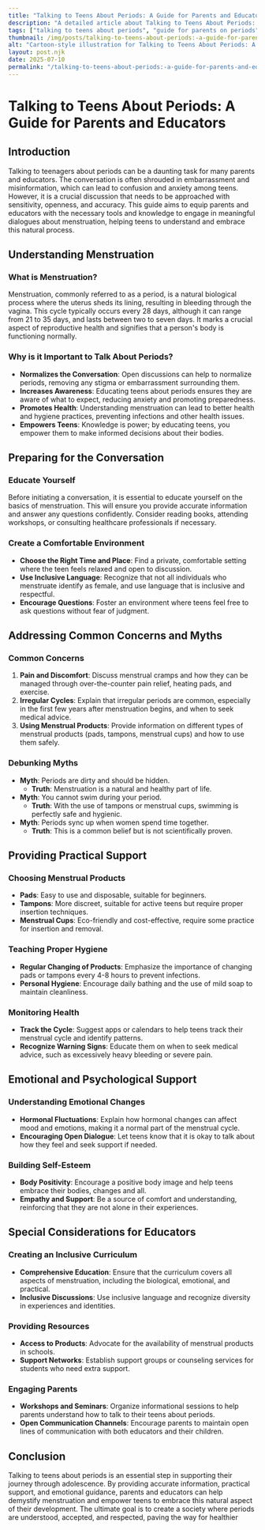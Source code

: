 ```yaml
---
title: "Talking to Teens About Periods: A Guide for Parents and Educators"
description: "A detailed article about Talking to Teens About Periods: A Guide for Parents and Educators."
tags: ["talking to teens about periods", "guide for parents on periods", "educating teens about menstruation", "discussing periods with teenagers", "menstrual education for parents"]
thumbnail: /img/posts/talking-to-teens-about-periods:-a-guide-for-parents-and-educators.webp
alt: "Cartoon-style illustration for Talking to Teens About Periods: A Guide for Parents and Educators"
layout: post.njk
date: 2025-07-10
permalink: "/talking-to-teens-about-periods:-a-guide-for-parents-and-educators/"
---
```


# Talking to Teens About Periods: A Guide for Parents and Educators

## Introduction

Talking to teenagers about periods can be a daunting task for many parents and educators. The conversation is often shrouded in embarrassment and misinformation, which can lead to confusion and anxiety among teens. However, it is a crucial discussion that needs to be approached with sensitivity, openness, and accuracy. This guide aims to equip parents and educators with the necessary tools and knowledge to engage in meaningful dialogues about menstruation, helping teens to understand and embrace this natural process.

## Understanding Menstruation

### What is Menstruation?

Menstruation, commonly referred to as a period, is a natural biological process where the uterus sheds its lining, resulting in bleeding through the vagina. This cycle typically occurs every 28 days, although it can range from 21 to 35 days, and lasts between two to seven days. It marks a crucial aspect of reproductive health and signifies that a person's body is functioning normally.

### Why is it Important to Talk About Periods?

- **Normalizes the Conversation**: Open discussions can help to normalize periods, removing any stigma or embarrassment surrounding them.
- **Increases Awareness**: Educating teens about periods ensures they are aware of what to expect, reducing anxiety and promoting preparedness.
- **Promotes Health**: Understanding menstruation can lead to better health and hygiene practices, preventing infections and other health issues.
- **Empowers Teens**: Knowledge is power; by educating teens, you empower them to make informed decisions about their bodies.

## Preparing for the Conversation

### Educate Yourself

Before initiating a conversation, it is essential to educate yourself on the basics of menstruation. This will ensure you provide accurate information and answer any questions confidently. Consider reading books, attending workshops, or consulting healthcare professionals if necessary.

### Create a Comfortable Environment

- **Choose the Right Time and Place**: Find a private, comfortable setting where the teen feels relaxed and open to discussion.
- **Use Inclusive Language**: Recognize that not all individuals who menstruate identify as female, and use language that is inclusive and respectful.
- **Encourage Questions**: Foster an environment where teens feel free to ask questions without fear of judgment.

## Addressing Common Concerns and Myths

### Common Concerns

1. **Pain and Discomfort**: Discuss menstrual cramps and how they can be managed through over-the-counter pain relief, heating pads, and exercise.
2. **Irregular Cycles**: Explain that irregular periods are common, especially in the first few years after menstruation begins, and when to seek medical advice.
3. **Using Menstrual Products**: Provide information on different types of menstrual products (pads, tampons, menstrual cups) and how to use them safely.

### Debunking Myths

- **Myth**: Periods are dirty and should be hidden.
  - **Truth**: Menstruation is a natural and healthy part of life.
- **Myth**: You cannot swim during your period.
  - **Truth**: With the use of tampons or menstrual cups, swimming is perfectly safe and hygienic.
- **Myth**: Periods sync up when women spend time together.
  - **Truth**: This is a common belief but is not scientifically proven.

## Providing Practical Support

### Choosing Menstrual Products

- **Pads**: Easy to use and disposable, suitable for beginners.
- **Tampons**: More discreet, suitable for active teens but require proper insertion techniques.
- **Menstrual Cups**: Eco-friendly and cost-effective, require some practice for insertion and removal.

### Teaching Proper Hygiene

- **Regular Changing of Products**: Emphasize the importance of changing pads or tampons every 4-8 hours to prevent infections.
- **Personal Hygiene**: Encourage daily bathing and the use of mild soap to maintain cleanliness.

### Monitoring Health

- **Track the Cycle**: Suggest apps or calendars to help teens track their menstrual cycle and identify patterns.
- **Recognize Warning Signs**: Educate them on when to seek medical advice, such as excessively heavy bleeding or severe pain.

## Emotional and Psychological Support

### Understanding Emotional Changes

- **Hormonal Fluctuations**: Explain how hormonal changes can affect mood and emotions, making it a normal part of the menstrual cycle.
- **Encouraging Open Dialogue**: Let teens know that it is okay to talk about how they feel and seek support if needed.

### Building Self-Esteem

- **Body Positivity**: Encourage a positive body image and help teens embrace their bodies, changes and all.
- **Empathy and Support**: Be a source of comfort and understanding, reinforcing that they are not alone in their experiences.

## Special Considerations for Educators

### Creating an Inclusive Curriculum

- **Comprehensive Education**: Ensure that the curriculum covers all aspects of menstruation, including the biological, emotional, and practical.
- **Inclusive Discussions**: Use inclusive language and recognize diversity in experiences and identities.

### Providing Resources

- **Access to Products**: Advocate for the availability of menstrual products in schools.
- **Support Networks**: Establish support groups or counseling services for students who need extra support.

### Engaging Parents

- **Workshops and Seminars**: Organize informational sessions to help parents understand how to talk to their teens about periods.
- **Open Communication Channels**: Encourage parents to maintain open lines of communication with both educators and their children.

## Conclusion

Talking to teens about periods is an essential step in supporting their journey through adolescence. By providing accurate information, practical support, and emotional guidance, parents and educators can help demystify menstruation and empower teens to embrace this natural aspect of their development. The ultimate goal is to create a society where periods are understood, accepted, and respected, paving the way for healthier